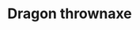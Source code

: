 ---
layout: item
title: Dragon thrownaxe
item-id: 20849
datatable: true
id: 20849
name: "Dragon thrownaxe"
members: true
lowalch: 300
highalch: 450
examine: "A razor sharp throwing axe."
monsters:
  - id: 8609
    name: "Hydra"
    members: true
    combat_level: 194
    wiki_url: "https://oldschool.runescape.wiki/w/Hydra"
    drops:
      - quantity: "200-400"
        rarity: 0.0001
    image: "https://oldschool.runescape.wiki/images/9/9d/Hydra.png?9572f"
  - id: 8610
    name: "Wyrm"
    members: true
    combat_level: 99
    wiki_url: "https://oldschool.runescape.wiki/w/Wyrm#Idle"
    drops:
      - quantity: "75-150"
        rarity: 0.0001
    image: "https://oldschool.runescape.wiki/images/1/1a/Wyrm.png?27909"
  - id: 8612
    name: "Drake"
    members: true
    combat_level: 192
    wiki_url: "https://oldschool.runescape.wiki/w/Drake"
    drops:
      - quantity: "100-200"
        rarity: 0.0001
    image: "https://oldschool.runescape.wiki/images/thumb/d/da/Drake.png/1200px-Drake.png?289eb"
  - id: 8615
    name: "Alchemical Hydra"
    members: true
    combat_level: 426
    wiki_url: "https://oldschool.runescape.wiki/w/Alchemical_Hydra#Five_heads"
    drops:
      - quantity: "500-1000"
        rarity: 0.0005
    image: "https://oldschool.runescape.wiki/images/thumb/a/a3/Alchemical_Hydra.png/1200px-Alchemical_Hydra.png?925dd"
  - id: 10398
    name: "Shadow Wyrm"
    members: true
    combat_level: 267
    wiki_url: "https://oldschool.runescape.wiki/w/Shadow_Wyrm"
    drops:
      - quantity: "75-150"
        rarity: 0.0001
    image: "https://oldschool.runescape.wiki/images/thumb/f/ff/Shadow_Wyrm.png/1200px-Shadow_Wyrm.png?7388d"
  - id: 10400
    name: "Guardian Drake"
    members: true
    combat_level: 386
    wiki_url: "https://oldschool.runescape.wiki/w/Guardian_Drake"
    drops:
      - quantity: "100-200"
        rarity: 0.0001
    image: "https://oldschool.runescape.wiki/images/thumb/9/90/Guardian_Drake.png/1200px-Guardian_Drake.png?3009d"
  - id: 10402
    name: "Colossal Hydra"
    members: true
    combat_level: 334
    wiki_url: "https://oldschool.runescape.wiki/w/Colossal_Hydra"
    drops:
      - quantity: "200-400"
        rarity: 0.0001
    image: "https://oldschool.runescape.wiki/images/5/59/Colossal_Hydra.png?4990d"
---